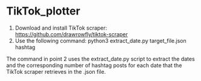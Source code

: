 # TikTok_plotter 
1. Download and install TikTok scraper: https://github.com/drawrowfly/tiktok-scraper
2. Use the following command: python3 extract_date.py target_file.json hashtag


The command in point 2 uses the extract_date.py script to extract the dates and the corresponding number of hashtag posts for each date that the TikTok scraper retrieves in the .json file.
